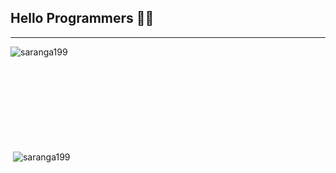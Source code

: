### <h2>Hello Programmers 👋:collision: </h2>

<hr/>

<p><img align="left" src="https://github-readme-stats.vercel.app/api/top-langs?username=saranga199&show_icons=true&locale=en&layout=compact" alt="saranga199" /></p> 
<br /> <br /> <br /> <br /> <br /> <br /> <br /> <br /> <br /> 

<p>&nbsp;<img align="center" src="https://github-readme-stats.vercel.app/api?username=saranga199&show_icons=true&locale=en" alt="saranga199" /></p>

<!--
**SARANGA199/SARANGA199** is a ✨ _special_ ✨ repository because its `README.md` (this file) appears on your GitHub profile.

Here are some ideas to get you started:

- 🔭 I’m currently working on ...
- 🌱 I’m currently learning ...
- 👯 I’m looking to collaborate on ...
- 🤔 I’m looking for help with ...
- 💬 Ask me about ...
- 📫 How to reach me: ...
- 😄 Pronouns: ...
- ⚡ Fun fact: ...
-->
